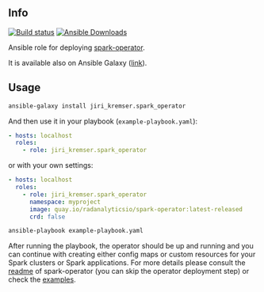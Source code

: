 ## Info
[![Build status](https://travis-ci.org/jvm-operators/ansible-openshift-spark-operator.svg?branch=master)](https://travis-ci.org/jvm-operators/ansible-openshift-spark-operator)
[![Ansible Downloads](https://img.shields.io/ansible/role/d/32399.svg)](https://galaxy.ansible.com/jiri_kremser/spark_operator)


Ansible role for deploying [spark-operator](https://github.com/radanalyticsio/spark-operator). 

It is available also on Ansible Galaxy ([link](https://galaxy.ansible.com/jiri_kremser/spark_operator)).

## Usage
```bash
ansible-galaxy install jiri_kremser.spark_operator
```

And then use it in your playbook (`example-playbook.yaml`):

```yaml
- hosts: localhost
  roles:
    - role: jiri_kremser.spark_operator
```

or with your own settings:

```yaml
- hosts: localhost
  roles:
    - role: jiri_kremser.spark_operator
      namespace: myproject
      image: quay.io/radanalyticsio/spark-operator:latest-released
      crd: false
```

```bash
ansible-playbook example-playbook.yaml
```

After running the playbook, the operator should be up and running and you can continue with creating either config maps
or custom resources for your Spark clusters or Spark applications. For more details please consult the 
[readme](https://github.com/radanalyticsio/spark-operator/blob/master/README.md) of spark-operator 
(you can skip the operator deployment step) or check the [examples](https://github.com/radanalyticsio/spark-operator/tree/master/examples).